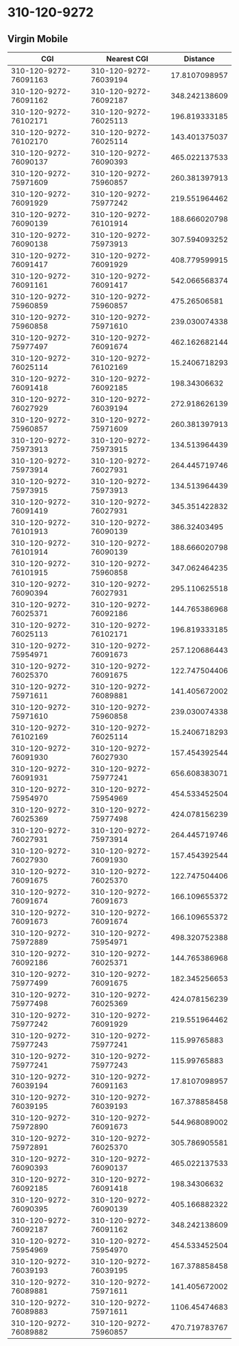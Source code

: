 # 310-120-9272
## Virgin Mobile


| CGI | Nearest CGI | Distance |
|-----|-------------|----------|
| 310-120-9272-76091163 | 310-120-9272-76039194 | 17.8107098957 |
| 310-120-9272-76091162 | 310-120-9272-76092187 | 348.242138609 |
| 310-120-9272-76102171 | 310-120-9272-76025113 | 196.819333185 |
| 310-120-9272-76102170 | 310-120-9272-76025114 | 143.401375037 |
| 310-120-9272-76090137 | 310-120-9272-76090393 | 465.022137533 |
| 310-120-9272-75971609 | 310-120-9272-75960857 | 260.381397913 |
| 310-120-9272-76091929 | 310-120-9272-75977242 | 219.551964462 |
| 310-120-9272-76090139 | 310-120-9272-76101914 | 188.666020798 |
| 310-120-9272-76090138 | 310-120-9272-75973913 | 307.594093252 |
| 310-120-9272-76091417 | 310-120-9272-76091929 | 408.779599915 |
| 310-120-9272-76091161 | 310-120-9272-76091417 | 542.066568374 |
| 310-120-9272-75960859 | 310-120-9272-75960857 | 475.26506581 |
| 310-120-9272-75960858 | 310-120-9272-75971610 | 239.030074338 |
| 310-120-9272-75977497 | 310-120-9272-76091674 | 462.162682144 |
| 310-120-9272-76025114 | 310-120-9272-76102169 | 15.2406718293 |
| 310-120-9272-76091418 | 310-120-9272-76092185 | 198.34306632 |
| 310-120-9272-76027929 | 310-120-9272-76039194 | 272.918626139 |
| 310-120-9272-75960857 | 310-120-9272-75971609 | 260.381397913 |
| 310-120-9272-75973913 | 310-120-9272-75973915 | 134.513964439 |
| 310-120-9272-75973914 | 310-120-9272-76027931 | 264.445719746 |
| 310-120-9272-75973915 | 310-120-9272-75973913 | 134.513964439 |
| 310-120-9272-76091419 | 310-120-9272-76027931 | 345.351422832 |
| 310-120-9272-76101913 | 310-120-9272-76090139 | 386.32403495 |
| 310-120-9272-76101914 | 310-120-9272-76090139 | 188.666020798 |
| 310-120-9272-76101915 | 310-120-9272-75960858 | 347.062464235 |
| 310-120-9272-76090394 | 310-120-9272-76027931 | 295.110625518 |
| 310-120-9272-76025371 | 310-120-9272-76092186 | 144.765386968 |
| 310-120-9272-76025113 | 310-120-9272-76102171 | 196.819333185 |
| 310-120-9272-75954971 | 310-120-9272-76091673 | 257.120686443 |
| 310-120-9272-76025370 | 310-120-9272-76091675 | 122.747504406 |
| 310-120-9272-75971611 | 310-120-9272-76089881 | 141.405672002 |
| 310-120-9272-75971610 | 310-120-9272-75960858 | 239.030074338 |
| 310-120-9272-76102169 | 310-120-9272-76025114 | 15.2406718293 |
| 310-120-9272-76091930 | 310-120-9272-76027930 | 157.454392544 |
| 310-120-9272-76091931 | 310-120-9272-75977241 | 656.608383071 |
| 310-120-9272-75954970 | 310-120-9272-75954969 | 454.533452504 |
| 310-120-9272-76025369 | 310-120-9272-75977498 | 424.078156239 |
| 310-120-9272-76027931 | 310-120-9272-75973914 | 264.445719746 |
| 310-120-9272-76027930 | 310-120-9272-76091930 | 157.454392544 |
| 310-120-9272-76091675 | 310-120-9272-76025370 | 122.747504406 |
| 310-120-9272-76091674 | 310-120-9272-76091673 | 166.109655372 |
| 310-120-9272-76091673 | 310-120-9272-76091674 | 166.109655372 |
| 310-120-9272-75972889 | 310-120-9272-75954971 | 498.320752388 |
| 310-120-9272-76092186 | 310-120-9272-76025371 | 144.765386968 |
| 310-120-9272-75977499 | 310-120-9272-76091675 | 182.345256653 |
| 310-120-9272-75977498 | 310-120-9272-76025369 | 424.078156239 |
| 310-120-9272-75977242 | 310-120-9272-76091929 | 219.551964462 |
| 310-120-9272-75977243 | 310-120-9272-75977241 | 115.99765883 |
| 310-120-9272-75977241 | 310-120-9272-75977243 | 115.99765883 |
| 310-120-9272-76039194 | 310-120-9272-76091163 | 17.8107098957 |
| 310-120-9272-76039195 | 310-120-9272-76039193 | 167.378858458 |
| 310-120-9272-75972890 | 310-120-9272-76091673 | 544.968089002 |
| 310-120-9272-75972891 | 310-120-9272-76025370 | 305.786905581 |
| 310-120-9272-76090393 | 310-120-9272-76090137 | 465.022137533 |
| 310-120-9272-76092185 | 310-120-9272-76091418 | 198.34306632 |
| 310-120-9272-76090395 | 310-120-9272-76090139 | 405.166882322 |
| 310-120-9272-76092187 | 310-120-9272-76091162 | 348.242138609 |
| 310-120-9272-75954969 | 310-120-9272-75954970 | 454.533452504 |
| 310-120-9272-76039193 | 310-120-9272-76039195 | 167.378858458 |
| 310-120-9272-76089881 | 310-120-9272-75971611 | 141.405672002 |
| 310-120-9272-76089883 | 310-120-9272-75971611 | 1106.45474683 |
| 310-120-9272-76089882 | 310-120-9272-75960857 | 470.719783767 |
